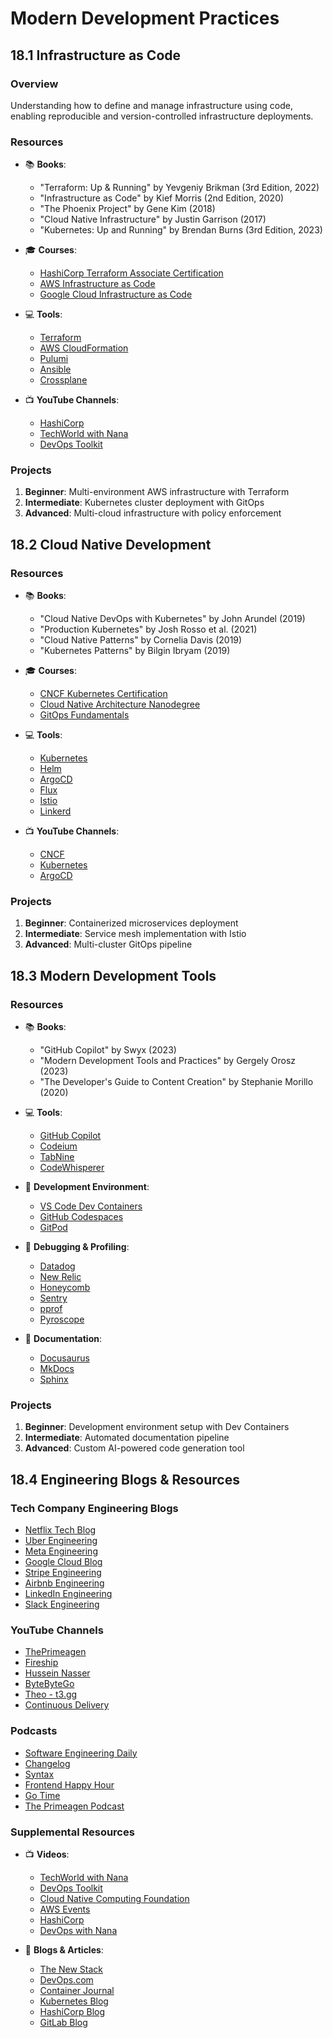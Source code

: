 # Modern Development Practices

## 18.1 Infrastructure as Code

### Overview
Understanding how to define and manage infrastructure using code, enabling reproducible and version-controlled infrastructure deployments.

### Resources

- 📚 **Books**:
  - "Terraform: Up & Running" by Yevgeniy Brikman (3rd Edition, 2022)
  - "Infrastructure as Code" by Kief Morris (2nd Edition, 2020)
  - "The Phoenix Project" by Gene Kim (2018)
  - "Cloud Native Infrastructure" by Justin Garrison (2017)
  - "Kubernetes: Up and Running" by Brendan Burns (3rd Edition, 2023)

- 🎓 **Courses**:
  - [HashiCorp Terraform Associate Certification](https://learn.hashicorp.com/collections/terraform/certification)
  - [AWS Infrastructure as Code](https://aws.amazon.com/training/course-descriptions/architect-infrastructure-code/)
  - [Google Cloud Infrastructure as Code](https://www.cloudskillsboost.google/course_templates/1209)

- 💻 **Tools**:
  - [Terraform](https://www.terraform.io/)
  - [AWS CloudFormation](https://aws.amazon.com/cloudformation/)
  - [Pulumi](https://www.pulumi.com/)
  - [Ansible](https://www.ansible.com/)
  - [Crossplane](https://crossplane.io/)

- 📺 **YouTube Channels**:
  - [HashiCorp](https://www.youtube.com/hashicorp)
  - [TechWorld with Nana](https://www.youtube.com/c/TechWorldwithNana)
  - [DevOps Toolkit](https://www.youtube.com/c/DevOpsToolkit)

### Projects

1. **Beginner**: Multi-environment AWS infrastructure with Terraform
2. **Intermediate**: Kubernetes cluster deployment with GitOps
3. **Advanced**: Multi-cloud infrastructure with policy enforcement

## 18.2 Cloud Native Development

### Resources

- 📚 **Books**:
  - "Cloud Native DevOps with Kubernetes" by John Arundel (2019)
  - "Production Kubernetes" by Josh Rosso et al. (2021)
  - "Cloud Native Patterns" by Cornelia Davis (2019)
  - "Kubernetes Patterns" by Bilgin Ibryam (2019)

- 🎓 **Courses**:
  - [CNCF Kubernetes Certification](https://www.cncf.io/certification/cka/)
  - [Cloud Native Architecture Nanodegree](https://www.udacity.com/course/cloud-native-architecture-nanodegree--nd064)
  - [GitOps Fundamentals](https://learning.codefresh.io/)

- 💻 **Tools**:
  - [Kubernetes](https://kubernetes.io/)
  - [Helm](https://helm.sh/)
  - [ArgoCD](https://argoproj.github.io/cd/)
  - [Flux](https://fluxcd.io/)
  - [Istio](https://istio.io/)
  - [Linkerd](https://linkerd.io/)

- 📺 **YouTube Channels**:
  - [CNCF](https://www.youtube.com/c/cloudnativefdn)
  - [Kubernetes](https://www.youtube.com/c/KubernetesCommunity)
  - [ArgoCD](https://www.youtube.com/channel/UCzdLGLZY5k1tmL5Q5hAx2uw)

### Projects

1. **Beginner**: Containerized microservices deployment
2. **Intermediate**: Service mesh implementation with Istio
3. **Advanced**: Multi-cluster GitOps pipeline

## 18.3 Modern Development Tools

### Resources

- 📚 **Books**:
  - "GitHub Copilot" by Swyx (2023)
  - "Modern Development Tools and Practices" by Gergely Orosz (2023)
  - "The Developer's Guide to Content Creation" by Stephanie Morillo (2020)

- 💻 **Tools**:
  - [GitHub Copilot](https://github.com/features/copilot)
  - [Codeium](https://codeium.com/)
  - [TabNine](https://www.tabnine.com/)
  - [CodeWhisperer](https://aws.amazon.com/codewhisperer/)

- 🔧 **Development Environment**:
  - [VS Code Dev Containers](https://code.visualstudio.com/docs/remote/containers)
  - [GitHub Codespaces](https://github.com/features/codespaces)
  - [GitPod](https://www.gitpod.io/)

- 🐞 **Debugging & Profiling**:
  - [Datadog](https://www.datadoghq.com/)
  - [New Relic](https://newrelic.com/)
  - [Honeycomb](https://www.honeycomb.io/)
  - [Sentry](https://sentry.io/)
  - [pprof](https://github.com/google/pprof)
  - [Pyroscope](https://pyroscope.io/)

- 📝 **Documentation**:
  - [Docusaurus](https://docusaurus.io/)
  - [MkDocs](https://www.mkdocs.org/)
  - [Sphinx](https://www.sphinx-doc.org/)

### Projects

1. **Beginner**: Development environment setup with Dev Containers
2. **Intermediate**: Automated documentation pipeline
3. **Advanced**: Custom AI-powered code generation tool

## 18.4 Engineering Blogs & Resources

### Tech Company Engineering Blogs
- [Netflix Tech Blog](https://netflixtechblog.com/)
- [Uber Engineering](https://eng.uber.com/)
- [Meta Engineering](https://engineering.fb.com/)
- [Google Cloud Blog](https://cloud.google.com/blog/topics/developers-practitioners)
- [Stripe Engineering](https://stripe.com/blog/engineering)
- [Airbnb Engineering](https://medium.com/airbnb-engineering)
- [LinkedIn Engineering](https://engineering.linkedin.com/blog)
- [Slack Engineering](https://slack.engineering/)

### YouTube Channels
- [ThePrimeagen](https://www.youtube.com/c/ThePrimeagen)
- [Fireship](https://www.youtube.com/c/Fireship)
- [Hussein Nasser](https://www.youtube.com/c/HusseinNasser-software-engineering)
- [ByteByteGo](https://www.youtube.com/c/ByteByteGo)
- [Theo - t3.gg](https://www.youtube.com/c/TheoBrowne1017)
- [Continuous Delivery](https://www.youtube.com/c/ContinuousDelivery)

### Podcasts
- [Software Engineering Daily](https://softwareengineeringdaily.com/)
- [Changelog](https://changelog.com/podcast)
- [Syntax](https://syntax.fm/)
- [Frontend Happy Hour](https://frontendhabpyhour.com/)
- [Go Time](https://changelog.com/gotime)
- [The Primeagen Podcast](https://www.youtube.com/c/ThePrimeagen)

### Supplemental Resources
- 📺 **Videos**:
  - [TechWorld with Nana](https://www.youtube.com/c/TechWorldwithNana)
  - [DevOps Toolkit](https://www.youtube.com/c/DevOpsToolkit)
  - [Cloud Native Computing Foundation](https://www.youtube.com/c/CloudNativeComputingFoundation)
  - [AWS Events](https://www.youtube.com/c/AWSEventsChannel)
  - [HashiCorp](https://www.youtube.com/c/HashiCorp)
  - [DevOps with Nana](https://www.youtube.com/c/DevOpsDirections)

- 📝 **Blogs & Articles**:
  - [The New Stack](https://thenewstack.io/)
  - [DevOps.com](https://devops.com/)
  - [Container Journal](https://containerjournal.com/)
  - [Kubernetes Blog](https://kubernetes.io/blog/)
  - [HashiCorp Blog](https://www.hashicorp.com/blog)
  - [GitLab Blog](https://about.gitlab.com/blog/)
